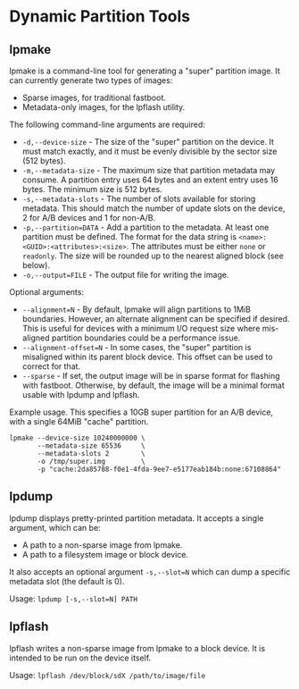 # Dynamic Partition Tools

## lpmake

lpmake is a command-line tool for generating a "super" partition image. It can currently generate two types of images:
* Sparse images, for traditional fastboot.
* Metadata-only images, for the lpflash utility.

The following command-line arguments are required:

* `-d,--device-size` - The size of the "super" partition on the device. It must match exactly, and it must be evenly divisible by the sector size (512 bytes).
* `-m,--metadata-size` - The maximum size that partition metadata may consume. A partition entry uses 64 bytes and an extent entry uses 16 bytes. The minimum size is 512 bytes.
* `-s,--metadata-slots` - The number of slots available for storing metadata. This should match the number of update slots on the device, 2 for A/B devices and 1 for non-A/B.
* `-p,--partition=DATA` - Add a partition to the metadata. At least one partition must be defined. The format for the data string is `<name>:<GUID>:<attributes>:<size>`. The attributes must be either `none` or `readonly`. The size will be rounded up to the nearest aligned block (see below).
* `-o,--output=FILE` - The output file for writing the image.

Optional arguments:

* `--alignment=N` - By default, lpmake will align partitions to 1MiB boundaries. However, an alternate alignment can be specified if desired. This is useful for devices with a minimum I/O request size where mis-aligned partition boundaries could be a performance issue.
* `--alignment-offset=N` - In some cases, the "super" partition is misaligned within its parent block device. This offset can be used to correct for that.
* `--sparse` - If set, the output image will be in sparse format for flashing with fastboot. Otherwise, by default, the image will be a minimal format usable with lpdump and lpflash.

Example usage. This specifies a 10GB super partition for an A/B device, with a single 64MiB "cache" partition.

```
lpmake --device-size 10240000000 \
       --metadata-size 65536     \
       --metadata-slots 2        \
       -o /tmp/super.img         \
       -p "cache:2da85788-f0e1-4fda-9ee7-e5177eab184b:none:67108864"
```

## lpdump

lpdump displays pretty-printed partition metadata. It accepts a single argument, which can be:

* A path to a non-sparse image from lpmake.
* A path to a filesystem image or block device.

It also accepts an optional argument `-s,--slot=N` which can dump a specific metadata slot (the default is 0).

Usage: `lpdump [-s,--slot=N] PATH`

## lpflash

lpflash writes a non-sparse image from lpmake to a block device. It is intended to be run on the device itself.

Usage: `lpflash /dev/block/sdX /path/to/image/file`
